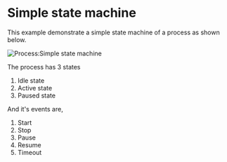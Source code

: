 Simple state machine
====================

This example demonstrate a simple state machine of a process as shown below.

![Process:Simple state machine](state_diagram.svg)

The process has 3 states
1. Idle state
2. Active state
3. Paused state

And it's events are,
1. Start
2. Stop
3. Pause
4. Resume
5. Timeout

